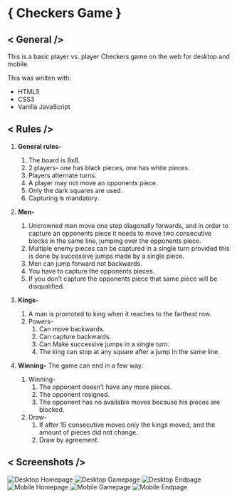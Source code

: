 # { Checkers Game }

## < General />
This is a basic player vs. player Checkers game on the web for desktop and mobile.

This was wriiten with: 
+ HTML5
+ CSS3
+ Vanilla JavaScript 

## < Rules />
1. __General rules-__
    1.	The board is 8x8.
    2.	2 players- one has black pieces, one has white pieces.
    3.	Players alternate turns. 
    4.	A player may not move an opponents piece.
    5.	Only the dark squares are used. 
    6.	Capturing is mandatory.

2. __Men-__
    1. 	Uncrowned men move one step diagonally forwards, and in order to capture an opponents piece it needs to move two consecutive blocks in the same line, jumping over the opponents piece.
    2.	Multiple enemy pieces can be captured in a single turn provided this is done by successive jumps made by a single piece. 
    3. Men can jump forward not backwards.
    4. You have to capture the opponents pieces.
    5. If you don’t capture the opponents piece that same piece will be disqualified.

3. __Kings-__
    1.	A man is promoted to king when it reaches to the farthest row.
    2.	Powers-
        1.	Can move backwards.
        2.	Can capture backwards.
        3.	Can Make successive jumps in a single turn.
        4.	The king can stop at any square after a jump in the same line.

4. __Winning-__ The game can end in a few way:
    1.	Winning-
        1. The opponent doesn’t have any more pieces.
        2.	The opponent resigned.
        3.	The opponent has no available moves because his pieces are blocked.
    2.	Draw-
        1.	If after 15 consecutive moves only the kings moved, and the amount of pieces did not change.
        3.	Draw by agreement.

## < Screenshots />
![Desktop Homepage](Images/1-DesktopHomepage.png)
![Desktop Gamepage](Images/2-DesktopGamepage.png)
![Desktop Endpage](Images/3-DesktopEndpage.png)
![Mobile Homepage](Images/4-MobileHomepage.png)
![Mobile Gamepage](Images/5-MobileGamepage.png)
![Mobile Endpage](Images/6-MobileEndpage.png)
